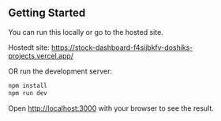 ## Getting Started

You can run this locally or go to the hosted site. 

Hostedt site: https://stock-dashboard-f4sijbkfv-doshiks-projects.vercel.app/

OR run the development server:

```bash
npm install
npm run dev
```

Open [http://localhost:3000](http://localhost:3000) with your browser to see the result.

